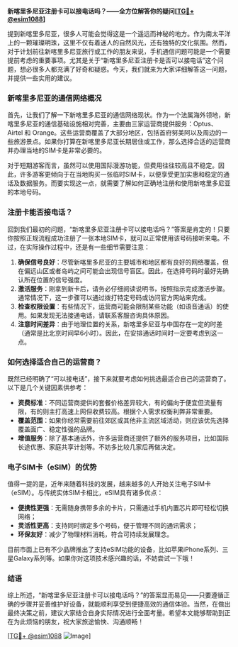 **新喀里多尼亚注册卡可以接电话吗？——全方位解答你的疑问[[TG💪+ @esim1088](https://t.me/s/esim1088)]**

提到新喀里多尼亚，很多人可能会觉得这是一个遥远而神秘的地方。作为南太平洋上的一颗璀璨明珠，这里不仅有着迷人的自然风光，还有独特的文化氛围。然而，对于计划前往新喀里多尼亚旅行或工作的朋友来说，手机通信问题可能是一个需要提前考虑的重要事项。尤其是关于“新喀里多尼亚注册卡是否可以接电话”这个问题，想必很多人都充满了好奇和疑惑。今天，我们就来为大家详细解答这一问题，并提供一些实用的建议。

### 新喀里多尼亚的通信网络概况

首先，让我们了解一下新喀里多尼亚的通信网络现状。作为一个法属海外领地，新喀里多尼亚的通信基础设施相对完善，主要由三家运营商提供服务：Optus、Airtel 和 Orange。这些运营商覆盖了大部分地区，包括首府努美阿以及周边的一些旅游景点。如果你打算在新喀里多尼亚长期居住或工作，那么选择合适的运营商并办理当地的SIM卡是非常必要的。

对于短期游客而言，虽然可以使用国际漫游功能，但费用往往较高且不稳定。因此，许多游客更倾向于在当地购买一张临时SIM卡，以便享受更加实惠和稳定的通话及数据服务。而要实现这一点，就需要了解如何正确地注册和使用新喀里多尼亚的本地号码。

### 注册卡能否接电话？

回到我们最初的问题，“新喀里多尼亚注册卡可以接电话吗？”答案是肯定的！只要你按照正规流程成功注册了一张本地SIM卡，就可以正常使用该号码接听来电。不过，在实际操作过程中，还是有一些细节需要注意：

1. **确保信号良好**：尽管新喀里多尼亚的主要城市和地区都有良好的网络覆盖，但在偏远山区或者岛屿之间可能会出现信号盲区。因此，在选择号码时最好先确认所在位置的信号强度。
2. **激活服务**：刚拿到新卡后，请务必仔细阅读说明书，按照指示完成激活步骤。通常情况下，这一步骤可以通过拨打特定号码或访问官方网站来完成。
3. **检查权限设置**：有些情况下，运营商可能会限制某些功能（如语音通话）的使用。如果发现无法接通电话，请联系客服咨询具体原因。
4. **注意时间差异**：由于地理位置的关系，新喀里多尼亚与中国存在一定的时差（通常是比北京时间早6小时）。因此，在安排通话时间时一定要考虑到这一点。

### 如何选择适合自己的运营商？

既然已经明确了“可以接电话”，接下来就要考虑如何挑选最适合自己的运营商了。以下是几个关键因素供参考：

- **资费标准**：不同运营商提供的套餐价格差异较大，有的偏向于便宜但流量有限，有的则主打高速上网但收费较高。根据个人需求权衡利弊非常重要。
- **覆盖范围**：如果你经常需要前往郊区或其他非主流区域活动，则应该优先选择覆盖面广、稳定性强的品牌。
- **增值服务**：除了基本通话外，许多运营商还提供了额外的服务项目，比如国际长途优惠、家庭共享计划等。不妨多比较几家后再做决定。

### 电子SIM卡（eSIM）的优势

值得一提的是，近年来随着科技的发展，越来越多的人开始关注电子SIM卡（eSIM）。与传统实体SIM卡相比，eSIM具有诸多优点：

- **便携性更强**：无需随身携带多余的卡片，只需通过手机内置芯片即可轻松切换网络；
- **灵活性更高**：支持同时绑定多个号码，便于管理不同的通讯需求；
- **环保友好**：减少了物理材料消耗，符合可持续发展理念。

目前市面上已有不少品牌推出了支持eSIM功能的设备，比如苹果iPhone系列、三星Galaxy系列等。如果你对这项技术感兴趣的话，不妨尝试一下哦！

### 结语

综上所述，“新喀里多尼亚注册卡可以接电话吗？”的答案显而易见——只要遵循正确的步骤并妥善维护好设备，就能顺利享受到便捷高效的通信体验。当然，在做出最终决策之前，建议大家结合自身实际情况进行全面考量。希望本文能够帮助到正在为此烦恼的朋友，祝大家旅途愉快、沟通顺畅！

[[TG💪+ @esim1088](https://t.me/s/esim1088) ![Image](https://i.postimg.cc/4NQfJmqS/Snipaste-2025-05-13-00-14-12.png)]
